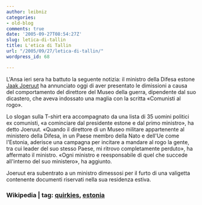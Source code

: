 ```yaml
---
author: leibniz
categories:
- old-blog
comments: true
date: '2005-09-27T08:54:27Z'
slug: letica-di-tallin
title: L'etica di Tallin
url: "/2005/09/27/letica-di-tallin/"
wordpress_id: 68

---
```

L'Ansa ieri sera ha battuto la seguente notizia: il ministro della Difesa estone[ Jaak Joeruut](http://en.wikipedia.org/wiki/Jaak_J%C3%B5er%C3%BC%C3%BCt)
ha annunciato oggi di aver presentato le dimissioni a causa del
comportamento del direttore del Museo della guerra, dipendente dal suo
dicastero, che aveva indossato una maglia con la scritta «Comunisti al
rogo». 

  

Lo slogan sulla T-shirt era accompagnato da una lista di 35 uomini
politici ex comunisti, «a cominciare dal presidente estone e dal primo
ministro», ha detto Joeruut.  «Quando il direttore di un Museo
militare appartenente al ministero della Difesa, in un Paese membro
della Nato e dell'Ue come l'Estonia, aderisce una campagna per incitare
a mandare al rogo la gente, tra cui leader del suo stesso Paese, mi
ritrovo completamente perduto», ha affermato il ministro. «Ogni
ministro e reesponsabile di quel che succede all'interno del suo
ministero», ha aggiunto.   

  

 Joeruut era subentrato a un ministro dimessosi per il furto di
una valigetta contenente documenti riservati nella sua residenza estiva.  



### Wikipedia | tag: [quirkies](http://www.technorati.com/tags/quirkies), [estonia](http://www.technorati.com/tags/estonia)

